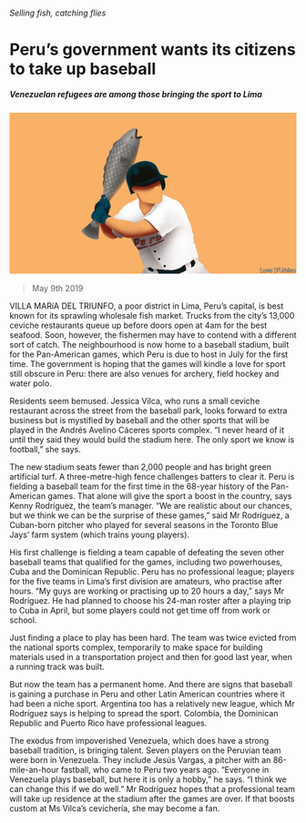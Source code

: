 ###### Selling fish, catching flies

# Peru’s government wants its citizens to take up baseball 

##### Venezuelan refugees are among those bringing the sport to Lima 

![image](images/20190511_AMD001_0.jpg) 

> May 9th 2019 

VILLA MARíA DEL TRIUNFO, a poor district in Lima, Peru’s capital, is best known for its sprawling wholesale fish market. Trucks from the city’s 13,000 ceviche restaurants queue up before doors open at 4am for the best seafood. Soon, however, the fishermen may have to contend with a different sort of catch. The neighbourhood is now home to a baseball stadium, built for the Pan-American games, which Peru is due to host in July for the first time. The government is hoping that the games will kindle a love for sport still obscure in Peru: there are also venues for archery, field hockey and water polo. 

Residents seem bemused. Jessica Vilca, who runs a small ceviche restaurant across the street from the baseball park, looks forward to extra business but is mystified by baseball and the other sports that will be played in the Andrés Avelino Cáceres sports complex. “I never heard of it until they said they would build the stadium here. The only sport we know is football,” she says. 

The new stadium seats fewer than 2,000 people and has bright green artificial turf. A three-metre-high fence challenges batters to clear it. Peru is fielding a baseball team for the first time in the 68-year history of the Pan-American games. That alone will give the sport a boost in the country, says Kenny Rodríguez, the team’s manager. “We are realistic about our chances, but we think we can be the surprise of these games,” said Mr Rodríguez, a Cuban-born pitcher who played for several seasons in the Toronto Blue Jays’ farm system (which trains young players). 

His first challenge is fielding a team capable of defeating the seven other baseball teams that qualified for the games, including two powerhouses, Cuba and the Dominican Republic. Peru has no professional league; players for the five teams in Lima’s first division are amateurs, who practise after hours. “My guys are working or practising up to 20 hours a day,” says Mr Rodríguez. He had planned to choose his 24-man roster after a playing trip to Cuba in April, but some players could not get time off from work or school. 

Just finding a place to play has been hard. The team was twice evicted from the national sports complex, temporarily to make space for building materials used in a transportation project and then for good last year, when a running track was built. 

But now the team has a permanent home. And there are signs that baseball is gaining a purchase in Peru and other Latin American countries where it had been a niche sport. Argentina too has a relatively new league, which Mr Rodríguez says is helping to spread the sport. Colombia, the Dominican Republic and Puerto Rico have professional leagues. 

The exodus from impoverished Venezuela, which does have a strong baseball tradition, is bringing talent. Seven players on the Peruvian team were born in Venezuela. They include Jesús Vargas, a pitcher with an 86-mile-an-hour fastball, who came to Peru two years ago. “Everyone in Venezuela plays baseball, but here it is only a hobby,” he says. “I think we can change this if we do well.” Mr Rodríguez hopes that a professional team will take up residence at the stadium after the games are over. If that boosts custom at Ms Vilca’s cevichería, she may become a fan. 

